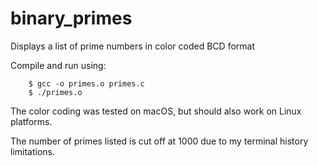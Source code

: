 # binary_primes
Displays a list of prime numbers in color coded BCD format

Compile and run using:
```
    $ gcc -o primes.o primes.c
    $ ./primes.o
```

The color coding was tested on macOS, but should also work on Linux platforms.

The number of primes listed is cut off at 1000 due to my terminal history limitations.
